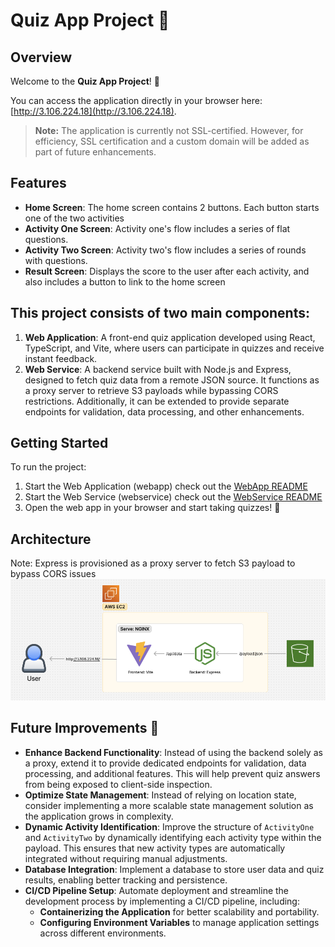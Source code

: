 # **Quiz App Project** 🎉

## **Overview**

Welcome to the **Quiz App Project**! 🚀

You can access the application directly in your browser here: [http://3.106.224.18](http://3.106.224.18).

> **Note:** The application is currently not SSL-certified. However, for efficiency, SSL certification and a custom domain will be added as part of future enhancements.

## Features

- **Home Screen**: The home screen contains 2 buttons. Each button starts one of the two activities
- **Activity One Screen**: Activity one's flow includes a series of flat questions.
- **Activity Two Screen**: Activity two's flow includes a series of rounds with questions.
- **Result Screen**: Displays the score to the user after each activity, and also includes a button to link to the home screen

## This project consists of two main components:

1. **Web Application**: A front-end quiz application developed using React, TypeScript, and Vite, where users can participate in quizzes and receive instant feedback.
2. **Web Service**: A backend service built with Node.js and Express, designed to fetch quiz data from a remote JSON source. It functions as a proxy server to retrieve S3 payloads while bypassing CORS restrictions. Additionally, it can be extended to provide separate endpoints for validation, data processing, and other enhancements.

## Getting Started

To run the project:

1. Start the Web Application (webapp) check out the [WebApp README](webapp/README.md)
2. Start the Web Service (webservice) check out the [WebService README](webservice/README.md)
3. Open the web app in your browser and start taking quizzes! 🎉

## Architecture

Note: Express is provisioned as a proxy server to fetch S3 payload to bypass CORS issues
![alt text](image.png)

## **Future Improvements** 🚀

- **Enhance Backend Functionality**: Instead of using the backend solely as a proxy, extend it to provide dedicated endpoints for validation, data processing, and additional features. This will help prevent quiz answers from being exposed to client-side inspection.
- **Optimize State Management**: Instead of relying on location state, consider implementing a more scalable state management solution as the application grows in complexity.
- **Dynamic Activity Identification**: Improve the structure of `ActivityOne` and `ActivityTwo` by dynamically identifying each activity type within the payload. This ensures that new activity types are automatically integrated without requiring manual adjustments.
- **Database Integration**: Implement a database to store user data and quiz results, enabling better tracking and persistence.
- **CI/CD Pipeline Setup**: Automate deployment and streamline the development process by implementing a CI/CD pipeline, including:
  - **Containerizing the Application** for better scalability and portability.
  - **Configuring Environment Variables** to manage application settings across different environments.
